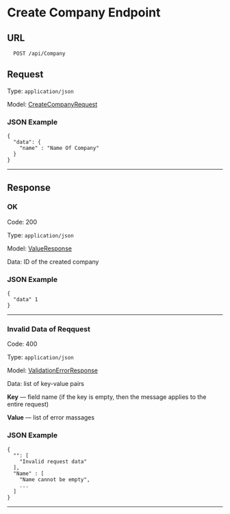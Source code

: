 # Create Company Endpoint

## URL

```
  POST /api/Company
```

## Request

Type: `application/json`

Model: [CreateCompanyRequest](../../Models/Requests/CreateCompanyRequest.md)

### JSON Example

```
{
  "data": {
    "name" : "Name Of Company"
  }
}
```

***

## Response


### OK

Code: 200

Type: `application/json`

Model: [ValueResponse](../Models/Responses/ValueResponse.md)

Data: ID of the created company

### JSON Example

```
{
  "data" 1
}
```

***

### Invalid Data of Reqquest 

Code: 400

Type: `application/json`

Model: [ValidationErrorResponse](../Models/Responses/ErrorResponse.md)

Data: list of key-value pairs

**Key** — field name (if the key is empty, then the message applies to the entire request)

**Value** — list of error massages

### JSON Example

```
{
  "": [
    "Invalid request data"
  ],
  "Name" : [
    "Name cannot be empty",
    ...
  ]
}
```

***
